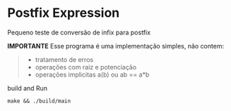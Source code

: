 # Postfix Expression
Pequeno teste de conversão de infix para postfix

**IMPORTANTE** 
Esse programa é uma implementação simples, não contem: 
> - tratamento de erros 
> - operações com raiz e potenciação 
> - operações implicitas a(b) ou ab == a*b 


build and Run
```properties
make && ./build/main
```
